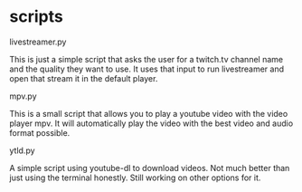 # scripts
livestreamer.py

This is just a simple script that asks the user for a twitch.tv channel name and the quality they want to use. It uses that input to run livestreamer and open that stream it in the default player.


mpv.py

This is a small script that allows you to play a youtube video with the video player mpv. It will automatically play the video with the best video and audio format possible. 

ytld.py

A simple script using youtube-dl to download videos. Not much better than just using the terminal honestly. Still working on other options for it.